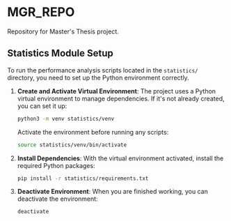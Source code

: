 # MGR_REPO

Repository for Master's Thesis project.

## Statistics Module Setup

To run the performance analysis scripts located in the `statistics/` directory, you need to set up the Python environment correctly.

1.  **Create and Activate Virtual Environment**:
    The project uses a Python virtual environment to manage dependencies. If it's not already created, you can set it up:
    ```bash
    python3 -m venv statistics/venv
    ```
    Activate the environment before running any scripts:
    ```bash
    source statistics/venv/bin/activate
    ```

2.  **Install Dependencies**:
    With the virtual environment activated, install the required Python packages:
    ```bash
    pip install -r statistics/requirements.txt
    ```

3.  **Deactivate Environment**:
    When you are finished working, you can deactivate the environment:
    ```bash
    deactivate
    ``` 